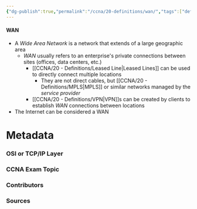 ```yaml
---
{"dg-publish":true,"permalink":"/ccna/20-definitions/wan/","tags":["defs_ccna"],"created":"2023-11-05T10:55:11.000-08:00","updated":"2023-11-08T15:04:38.591-08:00"}
---
```


#### WAN
- A *Wide Area Network* is a network that extends of a large geographic area
	- *WAN* usually refers to an enterprise's private connections between sites (offices, data centers, etc.)
		- [[CCNA/20 - Definitions/Leased Line\|Leased Lines]] can be used to directly connect multiple locations
			- They are not direct cables, but [[CCNA/20 - Definitions/MPLS\|MPLS]] or similar networks managed by the *service provider*
		- [[CCNA/20 - Definitions/VPN\|VPN]]s can be created by clients to establish *WAN* connections between locations
- The Internet can be considered a WAN





# Metadata
### OSI or TCP/IP Layer

### CCNA Exam Topic

### Contributors

### Sources
